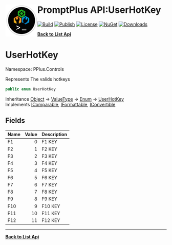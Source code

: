 # <img align="left" width="100" height="100" src="../images/icon.png">PromptPlus API:UserHotKey 

[![Build](https://github.com/FRACerqueira/PromptPlus/workflows/Build/badge.svg)](https://github.com/FRACerqueira/PromptPlus/actions/workflows/build.yml)
[![Publish](https://github.com/FRACerqueira/PromptPlus/actions/workflows/publish.yml/badge.svg)](https://github.com/FRACerqueira/PromptPlus/actions/workflows/publish.yml)
[![License](https://img.shields.io/github/license/FRACerqueira/PromptPlus)](https://github.com/FRACerqueira/PromptPlus/blob/master/LICENSE)
[![NuGet](https://img.shields.io/nuget/v/PromptPlus)](https://www.nuget.org/packages/PromptPlus/)
[![Downloads](https://img.shields.io/nuget/dt/PromptPlus)](https://www.nuget.org/packages/PromptPlus/)

[**Back to List Api**](./apis.md)

# UserHotKey

Namespace: PPlus.Controls

Represents The valids hotkeys

```csharp
public enum UserHotKey
```

Inheritance [Object](https://docs.microsoft.com/en-us/dotnet/api/system.object) → [ValueType](https://docs.microsoft.com/en-us/dotnet/api/system.valuetype) → [Enum](https://docs.microsoft.com/en-us/dotnet/api/system.enum) → [UserHotKey](./pplus.controls.userhotkey.md)<br>
Implements [IComparable](https://docs.microsoft.com/en-us/dotnet/api/system.icomparable), [IFormattable](https://docs.microsoft.com/en-us/dotnet/api/system.iformattable), [IConvertible](https://docs.microsoft.com/en-us/dotnet/api/system.iconvertible)

## Fields

| Name | Value | Description |
| --- | --: | --- |
| F1 | 0 | F1 KEY |
| F2 | 1 | F2 KEY |
| F3 | 2 | F3 KEY |
| F4 | 3 | F4 KEY |
| F5 | 4 | F5 KEY |
| F6 | 5 | F6 KEY |
| F7 | 6 | F7 KEY |
| F8 | 7 | F8 KEY |
| F9 | 8 | F9 KEY |
| F10 | 9 | F10 KEY |
| F11 | 10 | F11 KEY |
| F12 | 11 | F12 KEY |


- - -
[**Back to List Api**](./apis.md)
